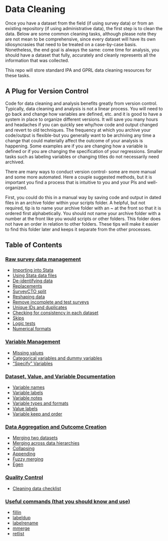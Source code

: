 # Data Cleaning

Once you have a dataset from the field (if using survey data) or from an existing repository (if using administrative data), the first step is to clean the data. Below are some common cleaning tasks, although please note they are not mean to be comprehensive, since every dataset will have its own idiosyncrasies that need to be treated on a case-by-case basis. Nonetheless, the end goal is always the same: come time for analysis, you should have a dataset that fully, accurately and cleanly represents all the information that was collected. 

This repo will store standard IPA and GPRL data cleaning resources for these tasks.

## A Plug for Version Control

Code for data cleaning and analysis benefits greatly from version control. Typically, data cleaning and analysis is not a linear process. You will need to go back and change how variables are defined, etc. and it is good to have a system in place to organize different versions.  It will save you many hours and headaches if you can quickly see why/how code and output changed and revert to old techniques.  The frequency at which you archive your code/output is flexible-but you generally want to be archiving any time a change that could materially affect the outcome of your analysis is happening. Some examples are if you are changing how a variable is defined or if you are changing the specification of your regressions. Smaller tasks such as labeling variables or changing titles do not necessarily need archived. 

There are many ways to conduct version control- some are more manual and some more automated. Here a couple suggested methods, but it is important you find a process that is intuitive to you and your PIs and well-organized. 

First, you could do this in a manual way by saving code and output in dated files in an archive folder within your scripts folder. A helpful, but not required, tip is to name your archive folder with an ~ at the front so that it is ordered first alphabetically. You should not name your archive folder with a number at the front like you would scripts or other folders. This folder does not have an order in relation to other folders. These tips will make it easier to find this folder later and keeps it separate from the other processes.   

## Table of Contents

### [Raw survey data management](https://github.com/PovertyAction/guides/tree/master/CleaningGuide/01%20Raw%20Survey%20Data%20Management)
- [Importing into Stata](https://github.com/PovertyAction/guides/blob/master/CleaningGuide/01%20Raw%20Survey%20Data%20Management/01%20Importing%20into%20Stata.md)
- [Using Stata data files](https://github.com/PovertyAction/guides/blob/master/CleaningGuide/01%20Raw%20Survey%20Data%20Management/02%20Using%20Stata%20Data%20Files.md)
- [De-identifying data](https://github.com/PovertyAction/guides/blob/master/CleaningGuide/01%20Raw%20Survey%20Data%20Management/03%20De-identifying%20data.md)
- [Replacements](https://github.com/PovertyAction/guides/blob/master/CleaningGuide/01%20Raw%20Survey%20Data%20Management/04%20Replacements.md)
- [SurveyCTO split](https://github.com/PovertyAction/guides/blob/master/CleaningGuide/01%20Raw%20Survey%20Data%20Management/05%20SurveyCTO%20Split.md)
- [Reshaping data](https://github.com/PovertyAction/guides/blob/master/CleaningGuide/01%20Raw%20Survey%20Data%20Management/06%20Reshaping.md)
- [Remove incomplete and test surveys](https://github.com/PovertyAction/guides/blob/master/CleaningGuide/01%20Raw%20Survey%20Data%20Management/07%20Remove%20Incomplete%20and%20Test%20Surveys.md)
- [Unique IDs and duplicates](https://github.com/PovertyAction/guides/blob/master/CleaningGuide/01%20Raw%20Survey%20Data%20Management/08%20Unique%20IDs%20and%20duplicates.md)
- [Checking for consistency in each dataset](https://github.com/PovertyAction/guides/blob/master/CleaningGuide/01%20Raw%20Survey%20Data%20Management/09%20Checking%20for%20Consistency%20in%20Each%20Dataset.md)
- [Skips](https://github.com/PovertyAction/guides/blob/master/CleaningGuide/01%20Raw%20Survey%20Data%20Management/09%20Skips.md)
- [Logic tests](https://github.com/PovertyAction/guides/blob/master/CleaningGuide/01%20Raw%20Survey%20Data%20Management/10%20Logic%20Tests.md)
- [Numerical formats](https://github.com/PovertyAction/guides/blob/master/CleaningGuide/01%20Raw%20Survey%20Data%20Management/11%20Numerical%20Formats.md)

### [Variable Management](https://github.com/PovertyAction/guides/tree/master/CleaningGuide/02%20Variable%20Management)
- [Missing values](https://github.com/PovertyAction/guides/blob/master/CleaningGuide/02%20Variable%20Management/01%20Missing%20Values.md)
- [Categorical variables and dummy variables](https://github.com/PovertyAction/guides/blob/master/CleaningGuide/02%20Variable%20Management/02%20Categorical%20variables%20and%20dummy%20variables.md)
- [“Specify” Variables](https://github.com/PovertyAction/guides/blob/master/CleaningGuide/02%20Variable%20Management/03%20%22Specify%22%20Variables.md)

### [Dataset, Value, and Variable Documentation](https://github.com/PovertyAction/guides/tree/master/CleaningGuide/03%20Dataset%2C%20Value%2C%20and%20Variable%20Documentation)
- [Variable names](https://github.com/PovertyAction/guides/blob/master/CleaningGuide/03%20Dataset%2C%20Value%2C%20and%20Variable%20Documentation/01%20Variables%20Names.md)
- [Variable labels](https://github.com/PovertyAction/guides/blob/master/CleaningGuide/03%20Dataset%2C%20Value%2C%20and%20Variable%20Documentation/02%20Variable%20Labels.md)
- [Variable notes](https://github.com/PovertyAction/guides/blob/master/CleaningGuide/03%20Dataset%2C%20Value%2C%20and%20Variable%20Documentation/04%20Variable%20Types%20and%20Formats.md)
- [Variable types and formats](https://github.com/PovertyAction/guides/blob/master/CleaningGuide/03%20Dataset%2C%20Value%2C%20and%20Variable%20Documentation/04%20Variable%20Types%20and%20Formats.md)
- [Value labels](https://github.com/PovertyAction/guides/blob/master/CleaningGuide/03%20Dataset%2C%20Value%2C%20and%20Variable%20Documentation/05%20Value%20Labels.md)  
- [Variable keep and order](https://github.com/PovertyAction/guides/blob/master/CleaningGuide/03%20Dataset%2C%20Value%2C%20and%20Variable%20Documentation/06%20Variable%20Keep%20and%20Order.md)

### [Data Aggregation and Outcome Creation](https://github.com/PovertyAction/guides/tree/master/CleaningGuide/04%20Data%20Aggregation%20and%20Outcome%20Creation)
- [Merging two datasets](https://github.com/PovertyAction/guides/blob/master/CleaningGuide/04%20Data%20Aggregation%20and%20Outcome%20Creation/01%20Merging%20two%20datasets.md)
- [Merging across data hierarchies](https://github.com/PovertyAction/guides/blob/master/CleaningGuide/04%20Data%20Aggregation%20and%20Outcome%20Creation/02%20Merging%20across%20data%20hierarchies.md)
- [Collapsing](https://github.com/PovertyAction/guides/blob/master/CleaningGuide/04%20Data%20Aggregation%20and%20Outcome%20Creation/03%20Collapsing.md)
- [Appending](https://github.com/PovertyAction/guides/blob/master/CleaningGuide/04%20Data%20Aggregation%20and%20Outcome%20Creation/04%20Appending.md)
- [Fuzzy merging](https://github.com/PovertyAction/guides/blob/master/CleaningGuide/04%20Data%20Aggregation%20and%20Outcome%20Creation/05%20Fuzzy%20Merge.md) 
- [Egen](https://github.com/PovertyAction/guides/blob/master/CleaningGuide/04%20Data%20Aggregation%20and%20Outcome%20Creation/06%20Egen.md) 

### [Quality Control](https://github.com/PovertyAction/guides/tree/master/CleaningGuide/05%20Quality%20Control)
 - [Cleaning data checklist](https://github.com/PovertyAction/guides/blob/master/CleaningGuide/05%20Quality%20Control/Data%20cleaning%20checklist.xlsx)


### [Useful commands (that you should know and use)](https://github.com/PovertyAction/guides/tree/master/CleaningGuide/06%20Useful%20Commands)
- [fillin](https://github.com/PovertyAction/guides/blob/master/CleaningGuide/06%20Useful%20Commands/fillin.md)
- [labeldup](https://github.com/PovertyAction/guides/blob/master/CleaningGuide/06%20Useful%20Commands/labeldup.md)
- [labelrename](https://github.com/PovertyAction/guides/blob/master/CleaningGuide/06%20Useful%20Commands/labelrename.md)
- [mmerge](https://github.com/PovertyAction/guides/blob/master/CleaningGuide/06%20Useful%20Commands/mmerge.md)
- [retlist](https://github.com/PovertyAction/guides/blob/master/CleaningGuide/06%20Useful%20Commands/retlist.md)

